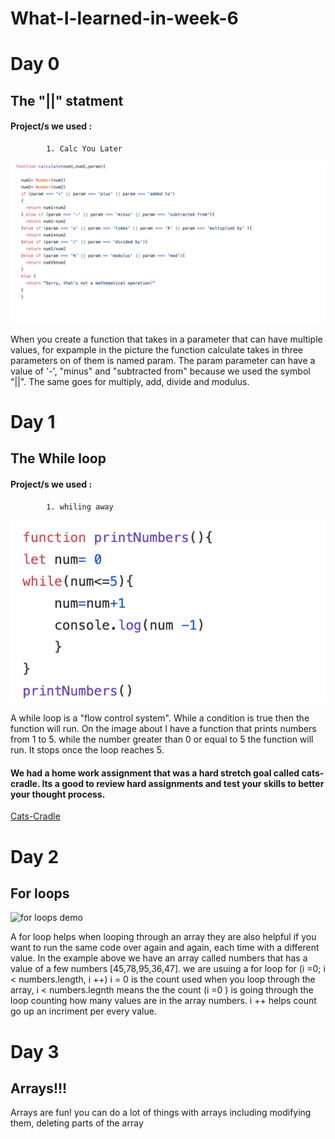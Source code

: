# What-I-learned-in-week-6


# Day 0


## The "||" statment 


 #### Project/s we used :
            1. Calc You Later
   
![](/or.png)



When you create a function that takes in a parameter that can have multiple values, for expample in the picture the function calculate takes in three parameters on of them is named param. The param parameter can have a value of  '-', "minus" and "subtracted from" because we used the symbol "||". The same goes for multiply, add, divide and modulus.


# Day 1

## The While loop

#### Project/s we used :
            1. whiling away

![](/while.png)

A while loop is a "flow control system". While a condition is true  then the function will run. On the image about I have a function that prints numbers from 1 to 5. while the number greater than 0 or equal to 5 the function will run. It stops once the loop reaches 5.


#### We had a home work assignment that was a hard stretch goal called cats-cradle. Its a good to review hard assignments and test your skills to better your thought process.


[Cats-Cradle](https://github.com/ci-wdi-900/cats-cradle)


# Day 2 

## For loops

![for loops demo](https://res.cloudinary.com/practicaldev/image/fetch/s--RD5sE5BL--/c_limit%2Cf_auto%2Cfl_progressive%2Cq_66%2Cw_880/https://thepracticaldev.s3.amazonaws.com/i/ciwuuuxvt9ew1sxd45hl.gif)


A for loop helps when looping through an array they are also helpful if you want to run the same code over again and again, each time with a different value. In the example above we have an array called numbers that has a value of a few numbers [45,78,95,36,47]. we are usuing a for loop  for (i =0; i < numbers.length, i ++)
i = 0 is the count used when you loop through the array, i < numbers.legnth means the the count (i =0 ) is going through the loop counting how many values are in the array numbers. i ++ helps count go up an incriment per every value. 




# Day 3 

## Arrays!!!

Arrays are fun! you can do a lot of things with arrays including modifying them, deleting parts of the array 








